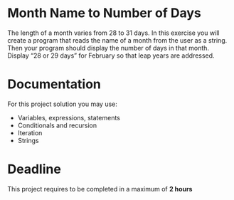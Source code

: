 # Month Name to Number of Days

The length of a month varies from 28 to 31 days. 
In this exercise you will create a program that reads the name of a month from the user as a string. 
Then your program should display the number of days in that month. Display “28 or 29 days” for February so that leap years are addressed.

# Documentation

For this project solution you may use:

- Variables, expressions, statements
- Conditionals and recursion
- Iteration
- Strings

# Deadline

This project requires to be completed in a maximum of **2 hours**
